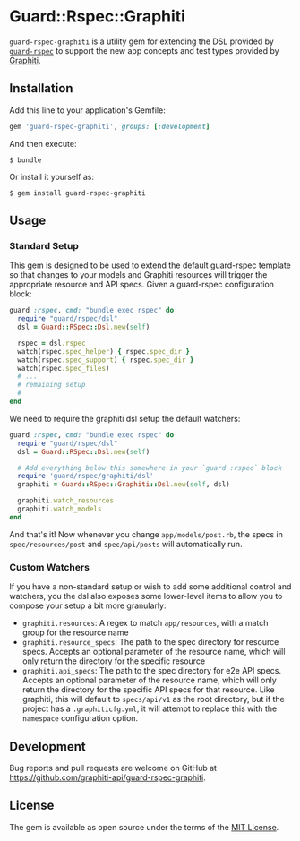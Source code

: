 # Guard::Rspec::Graphiti

`guard-rspec-graphiti` is a utility gem for extending the DSL provided by [`guard-rspec`](https://github.com/guard/guard-rspec) to support the new app concepts and test types provided by [Graphiti](https://github.com/graphiti-api/graphiti).

## Installation

Add this line to your application's Gemfile:

```ruby
gem 'guard-rspec-graphiti', groups: [:development]
```

And then execute:

    $ bundle

Or install it yourself as:

    $ gem install guard-rspec-graphiti

## Usage

### Standard Setup

This gem is designed to be used to extend the default guard-rspec template so that changes to your models and
Graphiti resources will trigger the appropriate resource and API specs. Given a guard-rspec configuration
block:

```ruby
guard :rspec, cmd: "bundle exec rspec" do
  require "guard/rspec/dsl"
  dsl = Guard::RSpec::Dsl.new(self)

  rspec = dsl.rspec
  watch(rspec.spec_helper) { rspec.spec_dir }
  watch(rspec.spec_support) { rspec.spec_dir }
  watch(rspec.spec_files)
  # ...
  # remaining setup
  #
end
```

We need to require the graphiti dsl setup the default watchers:

```ruby
guard :rspec, cmd: "bundle exec rspec" do
  require "guard/rspec/dsl"
  dsl = Guard::RSpec::Dsl.new(self)

  # Add everything below this somewhere in your `guard :rspec` block
  require 'guard/rspec/graphiti/dsl'
  graphiti = Guard::RSpec::Graphiti::Dsl.new(self, dsl)

  graphiti.watch_resources
  graphiti.watch_models
end
```

And that's it! Now whenever you change `app/models/post.rb`, the specs in
`spec/resources/post` and `spec/api/posts` will automatically run.

### Custom Watchers

If you have a non-standard setup or wish to add some additional control and watchers, you the dsl also
exposes some lower-level items to allow you to compose your setup a bit more granularly:

- `graphiti.resources`: A regex to match `app/resources`, with a match group for the resource name
- `graphiti.resource_specs`: The path to the spec directory for resource specs. Accepts an optional
  parameter of the resource name, which will only return the directory for the specific resource
- `graphiti.api_specs`: The path to the spec directory for e2e API specs. Accepts an optional
  parameter of the resource name, which will only return the directory for the specific API specs
  for that resource.  Like graphiti, this will default to `specs/api/v1` as the root directory, but
  if the project has a `.graphiticfg.yml`, it will attempt to replace this with the `namespace`
  configuration option.

## Development

Bug reports and pull requests are welcome on GitHub at https://github.com/graphiti-api/guard-rspec-graphiti.

## License

The gem is available as open source under the terms of the [MIT License](https://opensource.org/licenses/MIT).
